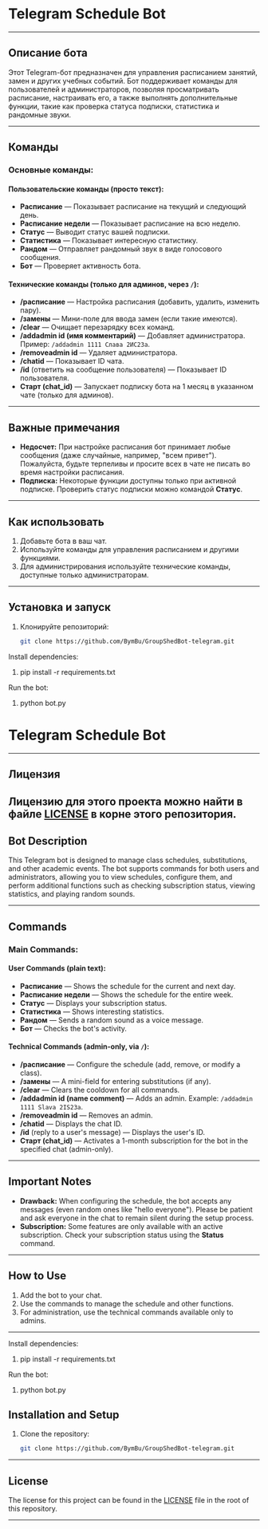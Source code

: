 # Telegram Schedule Bot

---

## Описание бота

Этот Telegram-бот предназначен для управления расписанием занятий, замен и других учебных событий. Бот поддерживает команды для пользователей и администраторов, позволяя просматривать расписание, настраивать его, а также выполнять дополнительные функции, такие как проверка статуса подписки, статистика и рандомные звуки.

---

## Команды

### Основные команды:

#### Пользовательские команды (просто текст):
- **Расписание** — Показывает расписание на текущий и следующий день.
- **Расписание недели** — Показывает расписание на всю неделю.
- **Статус** — Выводит статус вашей подписки.
- **Статистика** — Показывает интересную статистику.
- **Рандом** — Отправляет рандомный звук в виде голосового сообщения.
- **Бот** — Проверяет активность бота.

#### Технические команды (только для админов, через `/`):
- **/расписание** — Настройка расписания (добавить, удалить, изменить пару).
- **/замены** — Мини-поле для ввода замен (если такие имеются).
- **/clear** — Очищает перезарядку всех команд.
- **/addadmin id (имя комментарий)** — Добавляет администратора. Пример: `/addadmin 1111 Слава 2ИС23а`.
- **/removeadmin id** — Удаляет администратора.
- **/chatid** — Показывает ID чата.
- **/id** (ответить на сообщение пользователя) — Показывает ID пользователя.
- **Старт (chat_id)** — Запускает подписку бота на 1 месяц в указанном чате (только для админов).

---

## Важные примечания

- **Недосчет:** При настройке расписания бот принимает любые сообщения (даже случайные, например, "всем привет"). Пожалуйста, будьте терпеливы и просите всех в чате не писать во время настройки расписания.
- **Подписка:** Некоторые функции доступны только при активной подписке. Проверить статус подписки можно командой **Статус**.

---

## Как использовать

1. Добавьте бота в ваш чат.
2. Используйте команды для управления расписанием и другими функциями.
3. Для администрирования используйте технические команды, доступные только администраторам.

---

## Установка и запуск

1. Клонируйте репозиторий:
   ```bash
   git clone https://github.com/BymBu/GroupShedBot-telegram.git

Install dependencies:

1. pip install -r requirements.txt

Run the bot:
1. python bot.py

# Telegram Schedule Bot

---

## Лицензия

Лицензию для этого проекта можно найти в файле [LICENSE](LICENSE) в корне этого репозитория.
---

## Bot Description

This Telegram bot is designed to manage class schedules, substitutions, and other academic events. The bot supports commands for both users and administrators, allowing you to view schedules, configure them, and perform additional functions such as checking subscription status, viewing statistics, and playing random sounds.

---

## Commands

### Main Commands:

#### User Commands (plain text):
- **Расписание** — Shows the schedule for the current and next day.
- **Расписание недели** — Shows the schedule for the entire week.
- **Статус** — Displays your subscription status.
- **Статистика** — Shows interesting statistics.
- **Рандом** — Sends a random sound as a voice message.
- **Бот** — Checks the bot's activity.

#### Technical Commands (admin-only, via `/`):
- **/расписание** — Configure the schedule (add, remove, or modify a class).
- **/замены** — A mini-field for entering substitutions (if any).
- **/clear** — Clears the cooldown for all commands.
- **/addadmin id (name comment)** — Adds an admin. Example: `/addadmin 1111 Slava 2IS23a`.
- **/removeadmin id** — Removes an admin.
- **/chatid** — Displays the chat ID.
- **/id** (reply to a user's message) — Displays the user's ID.
- **Старт (chat_id)** — Activates a 1-month subscription for the bot in the specified chat (admin-only).

---

## Important Notes

- **Drawback:** When configuring the schedule, the bot accepts any messages (even random ones like "hello everyone"). Please be patient and ask everyone in the chat to remain silent during the setup process.
- **Subscription:** Some features are only available with an active subscription. Check your subscription status using the **Status** command.

---

## How to Use

1. Add the bot to your chat.
2. Use the commands to manage the schedule and other functions.
3. For administration, use the technical commands available only to admins.

---


Install dependencies:

1. pip install -r requirements.txt

Run the bot:
1. python bot.py

## Installation and Setup

1. Clone the repository:
   ```bash
   git clone https://github.com/BymBu/GroupShedBot-telegram.git

---
## License

The license for this project can be found in the [LICENSE](LICENSE) file in the root of this repository.

---
